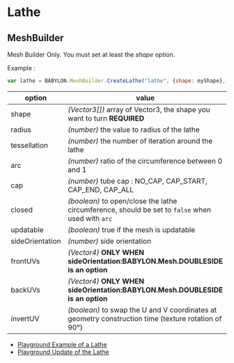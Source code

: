 # Lathe
## MeshBuilder
Mesh Builder Only. You must set at least the _shape_ option.

Example :
```javascript
var lathe = BABYLON.MeshBuilder.CreateLathe("lathe", {shape: myShape}, scene);
```

option|value|default value
--------|-----|-------------
shape|_(Vector3[])_  array of Vector3, the shape you want to turn **REQUIRED** |
radius|_(number)_  the value to radius of the lathe|1
tessellation|_(number)_  the number of iteration around the lathe|64
arc|_(number)_ ratio of the circumference between 0 and 1|1
cap|_(number)_ tube cap : NO_CAP, CAP_START, CAP_END, CAP_ALL|NO_CAP
closed|_(boolean)_ to open/close the lathe circumference, should be set to `false` when used with `arc`|true
updatable|_(boolean)_ true if the mesh is updatable|false
sideOrientation|_(number)_ side orientation|DEFAULTSIDE
frontUVs|_(Vector4)_  **ONLY WHEN sideOrientation:BABYLON.Mesh.DOUBLESIDE is an option** | Vector4(0,0, 1,1) 
backUVs|_(Vector4)_  **ONLY WHEN sideOrientation:BABYLON.Mesh.DOUBLESIDE is an option** | Vector4(0,0, 1,1) 
invertUV|_(boolean)_ to swap the U and V coordinates at geometry construction time (texture rotation of 90°)|false

* [Playground Example of a Lathe](https://www.babylonjs-playground.com/#165IV6#72)
* [Playground Update of the Lathe](https://www.babylonjs-playground.com/#165IV6#73)